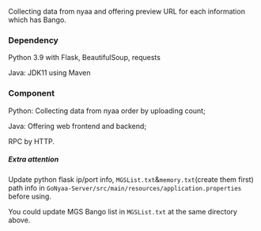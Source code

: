 Collecting data from nyaa and offering preview URL for each information which has Bango.

### Dependency

Python 3.9 with Flask, BeautifulSoup, requests

Java: JDK11 using Maven

### Component

Python: Collecting data from nyaa order by uploading count;

Java: Offering web frontend and backend;

RPC by HTTP.

##### Extra attention

Update python flask ip/port info, `MGSList.txt`&`memory.txt`(create them first) path info in `GoNyaa-Server/src/main/resources/application.properties` before using.

You could update MGS Bango list in `MGSList.txt` at the same directory above.
